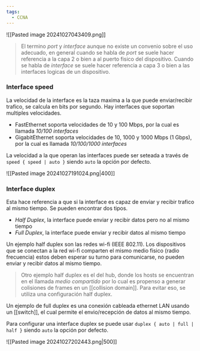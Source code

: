 ```yaml
---
tags:
  - CCNA
---
```

![[Pasted image 20241027043409.png]]

> El termino _port_ y _interface_ aunque no existe un convenio sobre el uso adecuado, en general cuando se habla de  _port_ se suele hacer referencia a la capa 2 o bien a al puerto fisico del dispositivo. Cuando se habla de _interface_ se suele hacer referencia a capa 3 o bien a las interfaces logicas de un dispositivo.

### Interface speed 
La velocidad de la interface es la taza maxima a la que puede enviar/recibir trafico, se calcula en bits por segundo. Hay interfaces que soportan multiples velocidades.
- FastEthernet soporta velocidades de 10 y 100 Mbps, por la cual es llamada _10/100 interfaces_
- GigabitEthernet soporta velocidades de 10, 1000 y 1000 Mbps (1 Gbps), por la cual es llamada _10/100/1000 interfaces_

La velocidad a la que operan las interfaces puede ser seteada a través de `speed { speed | auto }` siendo `auto` la opción por defecto. 

![[Pasted image 20241027191024.png|400]]


### Interface duplex 
Esta hace referencia a que si la interface es capaz de enviar y recibir trafico al mismo tiempo. Se pueden encontrar dos tipos. 
- _Half Duplex_, la interface puede enviar y recibir datos pero no al mismo tiempo 
- _Full Duplex_, la interface puede enviar y recibir datos al mismo tiempo 

Un ejemplo half duplex son las redes wi-fi (IEEE 802.11). Los dispositivos que se conectan a la red wi-fi comparten el mismo medio fisico (radio frecuencia) estos deben esperar su turno para comunicarse, no pueden enviar y recibir datos al mismo tiempo. 

> Otro ejemplo half duplex es el del hub, donde los hosts se encuentran en el llamada _medio compartido_ por lo cual es propenso a generar colisiones de frames en un [[collision domain]]. Para evitar eso, se utiliza una configuración half duplex. 

Un ejemplo de full duplex es una conexión cableada ethernet LAN usando un [[switch]], el cual permite el envio/recepción de datos al mismo tiempo.

Para configurar una interface duplex se puede usar `duplex { auto | full | half }` siendo `auto` la opción por defecto. 

![[Pasted image 20241027202443.png|500]]


